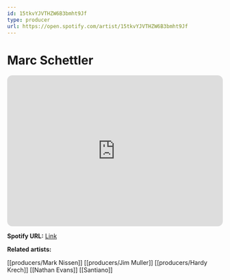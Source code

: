 ```yaml
---
id: 15tkvYJVTHZW6B3bmht9Jf
type: producer
url: https://open.spotify.com/artist/15tkvYJVTHZW6B3bmht9Jf
---
```

# Marc Schettler

<iframe style="border-radius:12px" src="https://open.spotify.com/embed/artist/15tkvYJVTHZW6B3bmht9Jf" width="100%" height="352" frameBorder="0" allowfullscreen="" allow="autoplay; clipboard-write; encrypted-media; fullscreen; picture-in-picture" loading="lazy"></iframe>

**Spotify URL:** [Link](https://open.spotify.com/artist/15tkvYJVTHZW6B3bmht9Jf)

**Related artists:**

[[producers/Mark Nissen]]
[[producers/Jim Muller]]
[[producers/Hardy Krech]]
[[Nathan Evans]]
[[Santiano]]
